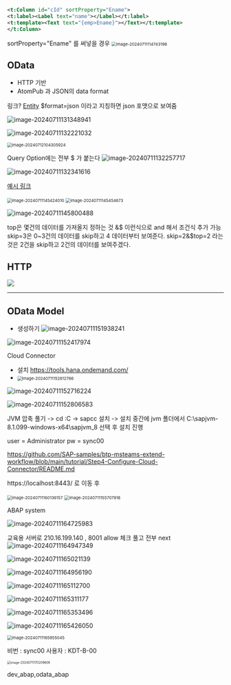 ```xml
<t:Column id="cId" sortProperty="Ename">
<t:label><Label text="name"></Label></t:label>
<t:template><Text text="{emp>Ename}"></Text></t:template>
</t:Column>
```

sortProperty="Ename" 를 써넣을 경우
<img src="./../img/image-20240711114743196.png" alt="image-20240711114743196" style="zoom:67%;" />

## OData

- HTTP 기반
- AtomPub 과 JSON의 data format

링크? [Entity](https://services.odata.org/V2/OData/OData.svc/Products?$format=json)
$format=json 이라고 지칭하면 json 포맷으로 보여줌

![image-20240711131348941](./../img/image-20240711131348941.png)

![image-20240711132221032](./../img/image-20240711132221032.png)

<img src="./../img/image-20240712104305924.png" alt="image-20240712104305924" style="zoom:67%;" />

Query Option에는 전부 $ 가 붙는다
![image-20240711132257717](./../img/image-20240711132257717.png)

![image-20240711132341616](./../img/image-20240711132341616.png)

[예시 링크](https://services.odata.org/V2/OData/OData.svc/Products?$filter=Price%20gt%2020&$format=json)

<img src="./../img/image-20240711145424010.png" alt="image-20240711145424010" style="zoom: 67%;" />

<img src="./../img/image-20240711145454673.png" alt="image-20240711145454673" style="zoom:67%;" />

![image-20240711145800488](./../img/image-20240711145800488.png)

top은 몇건의 데이터를 가져올지 정하는 것
&$ 이런식으로 and 해서 조건식 추가 가능
skip=3은 0~3건의 데이터를 skip하고 4 데이터부터 보여준다.
skip=2&$top=2 라는것은 2건을 skip하고 2건의 데이터를 보여주겠다.

## HTTP

![](./../img/image-20240711151023543.png)

---

## OData Model

- 생성하기
  ![image-20240711151938241](./../img/image-20240711151938241.png)

![image-20240711152417974](./../img/image-20240711152417974.png)

Cloud Connector

- 설치
  https://tools.hana.ondemand.com/
- <img src="./../img/image-20240711152612766.png" alt="image-20240711152612766" style="zoom:67%;" />

![image-20240711152716224](./../img/image-20240711152716224.png)

![image-20240711152806583](./../img/image-20240711152806583.png)

JVM 압축 풀기 -> cd :C  -> sapcc 설치 -> 설치 중간에 jvm 폴더에서 
C:\sapjvm-8.1.099-windows-x64\sapjvm_8
선택 후 설치 진행

user = Administrator
pw = sync00

https://github.com/SAP-samples/btp-msteams-extend-workflow/blob/main/tutorial/Step4-Configure-Cloud-Connector/README.md

https://localhost:8443/ 로 이동 후

<img src="./../img/image-20240711160136157.png" alt="image-20240711160136157" style="zoom:67%;" />

<img src="./../img/image-20240711155707918.png" alt="image-20240711155707918" style="zoom: 67%;" />

ABAP system

![image-20240711164725983](./../img/image-20240711164725983.png)

교육용 서버로
210.16.199.140 , 8001
allow 체크 풀고 전부 next
![image-20240711164947349](./../img/image-20240711164947349.png)

![image-20240711165021139](./../img/image-20240711165021139.png)

![image-20240711164956190](./../img/image-20240711164956190.png)

![image-20240711165112700](./../img/image-20240711165112700.png)

![image-20240711165311177](./../img/image-20240711165311177.png)

![image-20240711165353496](./../img/image-20240711165353496.png)

![image-20240711165426050](./../img/image-20240711165426050.png)

<img src="./../img/image-20240711165955045.png" alt="image-20240711165955045" style="zoom:67%;" />

비번 : sync00
사용자 : KDT-B-00

<img src="./../img/image-20240711170209608.png" alt="image-20240711170209608" style="zoom:50%;" />

dev_abap,odata_abap

